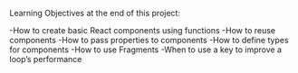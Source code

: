 Learning Objectives at the end of this project:

-How to create basic React components using functions
-How to reuse components
-How to pass properties to components
-How to define types for components
-How to use Fragments
-When to use a key to improve a loop’s performance
